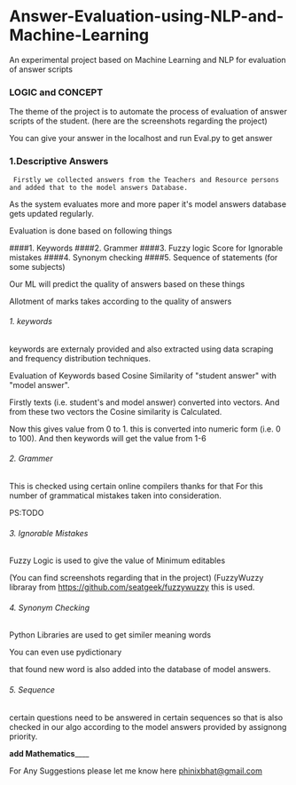# Answer-Evaluation-using-NLP-and-Machine-Learning
An experimental project based on Machine Learning and NLP for evaluation of answer scripts

### LOGIC and CONCEPT

 The theme of the project is to automate the process of evaluation of answer scripts of the student.
  (here are the screenshots regarding the project)

You can give your answer in the localhost and run Eval.py to get answer



### 1.Descriptive Answers
	 Firstly we collected answers from the Teachers and Resource persons and added that to the model answers Database.
As the system evaluates more and more paper it's model answers database gets updated regularly.


Evaluation is done based on following things

####1. Keywords
####2. Grammer
####3. Fuzzy logic Score for Ignorable mistakes
####4. Synonym checking 
####5. Sequence of statements (for some subjects)

Our ML will predict the quality of answers based on these things

Allotment of marks takes according to the quality of answers


###### 1. keywords

keywords are externaly provided and also extracted using data scraping and frequency distribution techniques.

Evaluation of Keywords based Cosine Similarity of "student answer" with "model answer".

Firstly texts (i.e. student's and model answer) converted into vectors. And from these two vectors the Cosine similarity is Calculated.

Now this gives value from 0 to 1. this is converted into numeric form (i.e. 0 to 100). And then keywords will get the value from 1-6


###### 2. Grammer

This is checked using certain online compilers thanks for that 
For this number of grammatical mistakes taken into consideration.

PS:TODO

###### 3. Ignorable Mistakes

Fuzzy Logic is used to give the value of Minimum editables

(You can find screenshots regarding that in the project)
(FuzzyWuzzy libraray from https://github.com/seatgeek/fuzzywuzzy this is used.




###### 4. Synonym Checking 

Python Libraries are used to get similer meaning words

You can even use pydictionary

that found new word is also added into the database of model answers.

###### 5. Sequence

certain questions need to be answered in certain sequences so that is also checked in our algo according to the model answers provided by assignong priority.



____________add Mathematics________________






For Any Suggestions please let me know here phinixbhat@gmail.com


